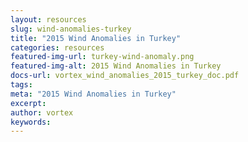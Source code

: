 ```yaml
---
layout: resources
slug: wind-anomalies-turkey
title: "2015 Wind Anomalies in Turkey"
categories: resources
featured-img-url: turkey-wind-anomaly.png
featured-img-alt: 2015 Wind Anomalies in Turkey
docs-url: vortex_wind_anomalies_2015_turkey_doc.pdf
tags:
meta: "2015 Wind Anomalies in Turkey"
excerpt: 
author: vortex
keywords: 
---
```

